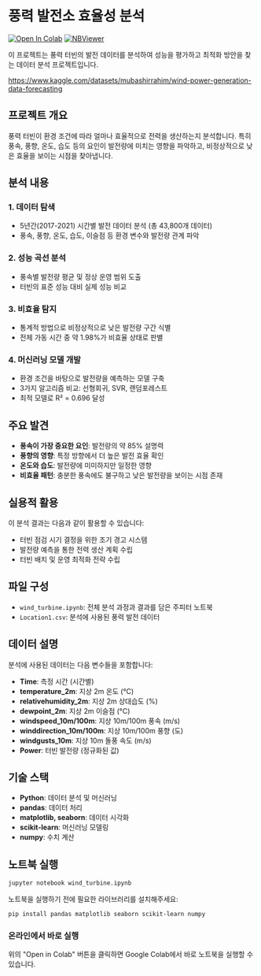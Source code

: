 # 풍력 발전소 효율성 분석

[![Open In Colab](https://colab.research.google.com/assets/colab-badge.svg)](https://colab.research.google.com/github/imjeasung/Wind-Turbine-Production-Efficiency-Optimization-Analysis/blob/main/wind_turbine.ipynb)
[![NBViewer](https://img.shields.io/badge/render-nbviewer-orange.svg)]([https://nbviewer.org/github/imjeasung/Wind-Turbine-Production-Efficiency-Optimization-Analysis/blob/main/wind_turbine.ipynb](https://nbviewer.org/github/imjeasung/Wind-Turbine-Production-Efficiency-Optimization-Analysis/blob/ec33637b44ee295d9b36e0373549b922ab2272a6/wind_turbine.ipynb))

이 프로젝트는 풍력 터빈의 발전 데이터를 분석하여 성능을 평가하고 최적화 방안을 찾는 데이터 분석 프로젝트입니다.

https://www.kaggle.com/datasets/mubashirrahim/wind-power-generation-data-forecasting

## 프로젝트 개요

풍력 터빈이 환경 조건에 따라 얼마나 효율적으로 전력을 생산하는지 분석합니다. 특히 풍속, 풍향, 온도, 습도 등의 요인이 발전량에 미치는 영향을 파악하고, 비정상적으로 낮은 효율을 보이는 시점을 찾아냅니다.

## 분석 내용

### 1. 데이터 탐색
- 5년간(2017-2021) 시간별 발전 데이터 분석 (총 43,800개 데이터)
- 풍속, 풍향, 온도, 습도, 이슬점 등 환경 변수와 발전량 관계 파악

### 2. 성능 곡선 분석
- 풍속별 발전량 평균 및 정상 운영 범위 도출
- 터빈의 표준 성능 대비 실제 성능 비교

### 3. 비효율 탐지
- 통계적 방법으로 비정상적으로 낮은 발전량 구간 식별
- 전체 가동 시간 중 약 1.98%가 비효율 상태로 판별

### 4. 머신러닝 모델 개발
- 환경 조건을 바탕으로 발전량을 예측하는 모델 구축
- 3가지 알고리즘 비교: 선형회귀, SVR, 랜덤포레스트
- 최적 모델로 R² = 0.696 달성

## 주요 발견

- **풍속이 가장 중요한 요인**: 발전량의 약 85% 설명력
- **풍향의 영향**: 특정 방향에서 더 높은 발전 효율 확인
- **온도와 습도**: 발전량에 미미하지만 일정한 영향
- **비효율 패턴**: 충분한 풍속에도 불구하고 낮은 발전량을 보이는 시점 존재

## 실용적 활용

이 분석 결과는 다음과 같이 활용할 수 있습니다:

- 터빈 점검 시기 결정을 위한 조기 경고 시스템
- 발전량 예측을 통한 전력 생산 계획 수립
- 터빈 배치 및 운영 최적화 전략 수립

## 파일 구성

- `wind_turbine.ipynb`: 전체 분석 과정과 결과를 담은 주피터 노트북
- `Location1.csv`: 분석에 사용된 풍력 발전 데이터

## 데이터 설명

분석에 사용된 데이터는 다음 변수들을 포함합니다:

- **Time**: 측정 시간 (시간별)
- **temperature_2m**: 지상 2m 온도 (°C)
- **relativehumidity_2m**: 지상 2m 상대습도 (%)
- **dewpoint_2m**: 지상 2m 이슬점 (°C)
- **windspeed_10m/100m**: 지상 10m/100m 풍속 (m/s)
- **winddirection_10m/100m**: 지상 10m/100m 풍향 (도)
- **windgusts_10m**: 지상 10m 돌풍 속도 (m/s)
- **Power**: 터빈 발전량 (정규화된 값)

## 기술 스택

- **Python**: 데이터 분석 및 머신러닝
- **pandas**: 데이터 처리
- **matplotlib, seaborn**: 데이터 시각화
- **scikit-learn**: 머신러닝 모델링
- **numpy**: 수치 계산

## 노트북 실행

```bash
jupyter notebook wind_turbine.ipynb
```

노트북을 실행하기 전에 필요한 라이브러리를 설치해주세요:

```bash
pip install pandas matplotlib seaborn scikit-learn numpy
```

### 온라인에서 바로 실행
위의 "Open in Colab" 버튼을 클릭하면 Google Colab에서 바로 노트북을 실행할 수 있습니다.
